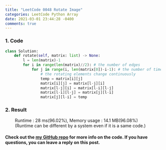 ```yaml
---
title: "LeetCode 0048 Rotate Image"
categories: LeetCode Python Array
date: 2021-03-01 23:44:28 -0400
comments: true
---
```


### 1. Code
```python
class Solution:
    def rotate(self, matrix: list) -> None:
        l = len(matrix)-1
        for i in range(len(matrix)//2): # the number of edges
            for j in range(i, len(matrix[0])-i-1): # the number of times an array must be rotated from that edge
                # the rotating elements change continuously
                temp = matrix[i][j]
                matrix[i][j] = matrix[l-j][i]
                matrix[l-j][i] = matrix[l-i][l-j]
                matrix[l-i][l-j] = matrix[j][l-i]
                matrix[j][l-i] = temp
```

### 2. Result
&nbsp;&nbsp;&nbsp;&nbsp;&nbsp;&nbsp;&nbsp;&nbsp;Runtime : 28 ms(96.02%), Memory usage : 14.1 MB(96.08%)  
&nbsp;&nbsp;&nbsp;&nbsp;&nbsp;&nbsp;&nbsp;&nbsp;(Runtime can be different by a system even if it is a same code.)

#### Check out the [my GitHub repo][hyuk-gh] for more info on the code. If you have questions, you can leave a reply on this post.
[hyuk-gh]: https://github.com/dlgur1994/StudyAlgorithms
